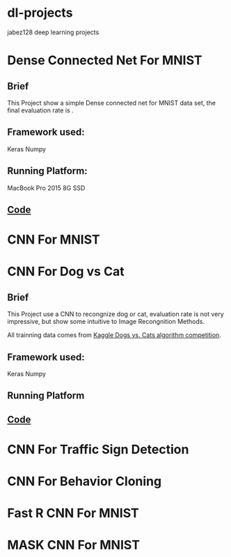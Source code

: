 # dl-projects
jabez128 deep learning projects

# Dense Connected Net For MNIST

## Brief

This Project show a simple Dense connected net for MNIST data set, the final evaluation rate is .

## Framework used:

Keras
Numpy

## Running Platform:

MacBook Pro 2015 8G SSD

## [Code](./DCNFM)


# CNN For MNIST
# CNN For Dog vs Cat
## Brief

This Project use a CNN to recongnize dog or cat, evaluation rate is not very impressive, but show some intuitive to Image Recongnition Methods.

All trainning data comes from [Kaggle Dogs vs. Cats algorithm competition](https://www.kaggle.com/c/dogs-vs-cats/data).

## Framework used:

Keras
Numpy

## Running Platform


## [Code](./D&C)


# CNN For Traffic Sign Detection
# CNN For Behavior Cloning
# Fast R CNN For MNIST
# MASK CNN For MNIST
